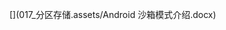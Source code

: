 [](017_分区存储.assets/存储访问框架（SAF）总结.docx)

[](017_分区存储.assets/Android 沙箱模式介绍.docx)

[](017_分区存储.assets/ScopedStorage原理总结.docx)

[](017_分区存储.assets/ScopeFramework.zip)